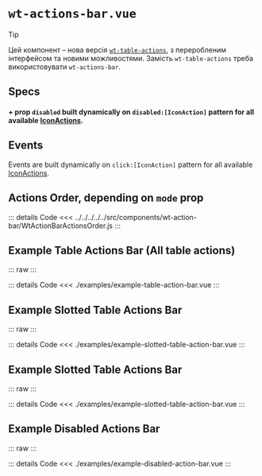 <script setup>
import Specs from './component-specs.vue';
import ExampleTableActionBar from './examples/example-table-action-bar.vue';
import ExampleSlottedTableActionBar from './examples/example-slotted-table-action-bar.vue';
import ExampleDisabledTableActionBar from './examples/example-disabled-action-bar.vue';
</script>

# `wt-actions-bar.vue`

> [!TIP]
> Цей компонент – нова версія [`wt-table-actions`](../wt-table-actions/Readme.md), з переробленим інтерфейсом та новими
> можливостями.
> Замість `wt-table-actions` треба використовувати `wt-actions-bar`.

## Specs

<Specs />

#### + prop `disabled` built dynamically on `disabled:[IconAction]` pattern for all available [IconActions](../../enums/IconAction/Readme.md).

## Events
Events are built dynamically on `click:[IconAction]` pattern for all available [IconActions](../../enums/IconAction/Readme.md).

## Actions Order, depending on `mode` prop

::: details Code
<<< ../../../../../src/components/wt-action-bar/WtActionBarActionsOrder.js
:::

## Example Table Actions Bar (All table actions)

::: raw
<ExampleTableActionBar />
:::

::: details Code
<<< ./examples/example-table-action-bar.vue
:::

## Example Slotted Table Actions Bar

::: raw
<ExampleSlottedTableActionBar />
:::

::: details Code
<<< ./examples/example-slotted-table-action-bar.vue
:::

## Example Slotted Table Actions Bar

::: raw
<ExampleSlottedTableActionBar />
:::

::: details Code
<<< ./examples/example-slotted-table-action-bar.vue
:::

## Example Disabled Actions Bar

::: raw
<ExampleDisabledTableActionBar />
:::

::: details Code
<<< ./examples/example-disabled-action-bar.vue
:::
